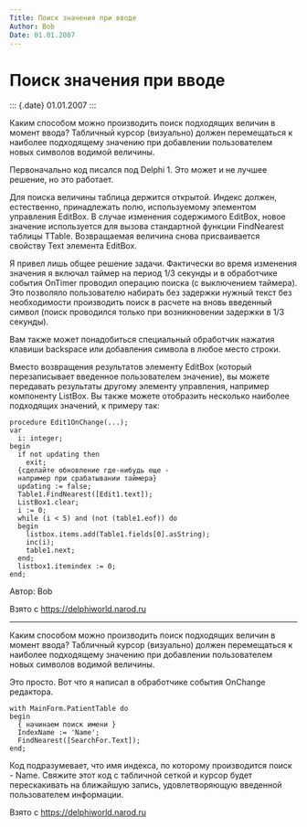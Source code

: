 ```yaml
---
Title: Поиск значения при вводе
Author: Bob
Date: 01.01.2007
---
```



Поиск значения при вводе
========================

::: {.date}
01.01.2007
:::

Каким способом можно производить поиск подходящих величин в момент
ввода? Табличный курсор (визуально) должен перемещаться к наиболее
подходящему значению при добавлении пользователем новых символов водимой
величины.

Первоначально код писался под Delphi 1. Это может и не лучшее решение,
но это работает.

Для поиска величины таблица держится открытой. Индекс должен,
естественно, принадлежать полю, используемому элементом управления
EditBox. В случае изменения содержимого EditBox, новое значение
используется для вызова стандартной функции FindNearest таблицы TTable.
Возвращаемая величина снова присваивается свойcтву Text элемента
EditBox.

Я привел лишь общее решение задачи. Фактически во время изменения
значения я включал таймер на период 1/3 секунды и в обработчике события
OnTimer проводил операцию поиска (с выключением таймера). Это позволяло
пользователю набирать без задержки нужный текст без необходимости
производить поиск в расчете на вновь введенный символ (поиск проводился
только при возникновении задержки в 1/3 секунды).

Вам также может понадобиться специальный обработчик нажатия клавиши
backspace или добавления символа в любое место строки.

Вместо возвращения результатов элементу EditBox (который перезаписывает
введенное пользователем значение), вы можете передавать результаты
другому элементу управления, например компоненту ListBox. Вы также
можете отобразить несколько наиболее подходящих значений, к примеру так:

    procedure Edit1OnChange(...);
    var
      i: integer;
    begin
      if not updating then
        exit;
      {сделайте обновление где-нибудь еще -
      например при срабатывании таймера}
      updating := false;
      Table1.FindNearest([Edit1.text]);
      ListBox1.clear;
      i := 0;
      while (i < 5) and (not (table1.eof)) do
      begin
        listbox.items.add(Table1.fields[0].asString);
        inc(i);
        table1.next;
      end;
      listbox1.itemindex := 0;
    end;

Автор: Bob

Взято с <https://delphiworld.narod.ru>

------------------------------------------------------------------------

Каким способом можно производить поиск подходящих величин в момент
ввода? Табличный курсор (визуально) должен перемещаться к наиболее
подходящему значению при добавлении пользователем новых символов водимой
величины.

Это просто. Вот что я написал в обработчике события OnChange редактора.

    with MainForm.PatientTable do
    begin
      { начинаем поиск имени }
      IndexName := 'Name';
      FindNearest([SearchFor.Text]);
    end;

Код подразумевает, что имя индекса, по которому производится поиск -
Name. Свяжите этот код с табличной сеткой и курсор будет перескакивать
на ближайшую запись, удовлетворяющую введенной пользователем информации.

Взято с <https://delphiworld.narod.ru>
